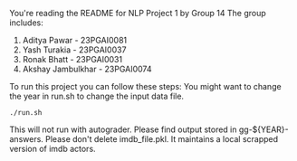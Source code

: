 
You're reading the README for NLP Project 1 by Group 14
The group includes:
1. Aditya Pawar - 23PGAI0081
2. Yash Turakia - 23PGAI0037
3. Ronak Bhatt - 23PGAI0031
4. Akshay Jambulkhar - 23PGAI0074


To run this project you can follow these steps:
You might want to change the year in run.sh to change the input data file.
```
./run.sh
```


This will not run with autograder. Please find output stored in gg-${YEAR}-answers. Please don't delete imdb_file.pkl. It maintains a local scrapped version of imdb actors.